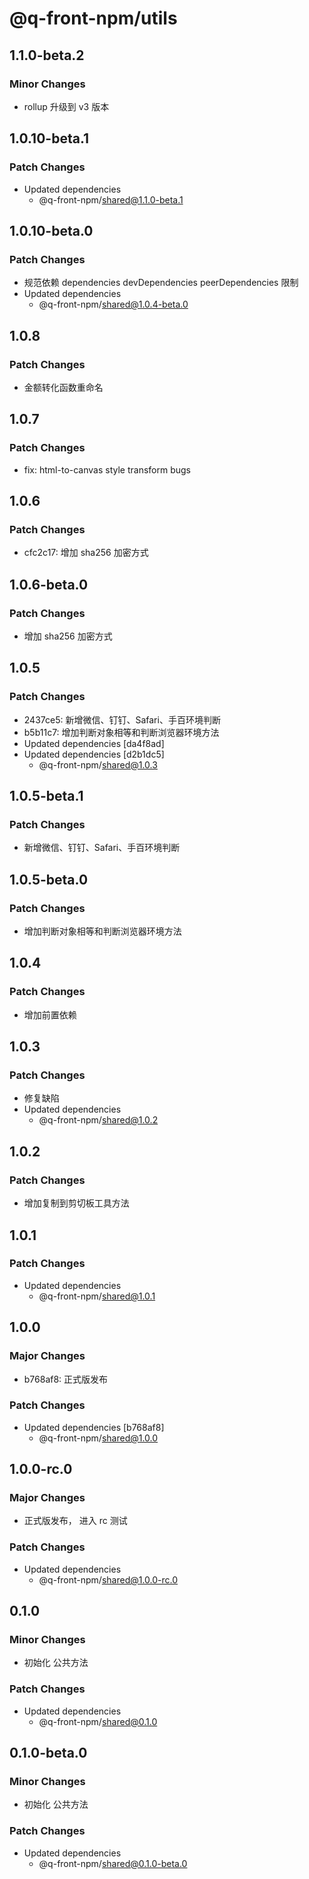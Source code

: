 # @q-front-npm/utils

## 1.1.0-beta.2

### Minor Changes

- rollup 升级到 v3 版本

## 1.0.10-beta.1

### Patch Changes

- Updated dependencies
  - @q-front-npm/shared@1.1.0-beta.1

## 1.0.10-beta.0

### Patch Changes

- 规范依赖 dependencies devDependencies peerDependencies 限制
- Updated dependencies
  - @q-front-npm/shared@1.0.4-beta.0

## 1.0.8

### Patch Changes

- 金额转化函数重命名

## 1.0.7

### Patch Changes

- fix: html-to-canvas style transform bugs

## 1.0.6

### Patch Changes

- cfc2c17: 增加 sha256 加密方式

## 1.0.6-beta.0

### Patch Changes

- 增加 sha256 加密方式

## 1.0.5

### Patch Changes

- 2437ce5: 新增微信、钉钉、Safari、手百环境判断
- b5b11c7: 增加判断对象相等和判断浏览器环境方法
- Updated dependencies [da4f8ad]
- Updated dependencies [d2b1dc5]
  - @q-front-npm/shared@1.0.3

## 1.0.5-beta.1

### Patch Changes

- 新增微信、钉钉、Safari、手百环境判断

## 1.0.5-beta.0

### Patch Changes

- 增加判断对象相等和判断浏览器环境方法

## 1.0.4

### Patch Changes

- 增加前置依赖

## 1.0.3

### Patch Changes

- 修复缺陷
- Updated dependencies
  - @q-front-npm/shared@1.0.2

## 1.0.2

### Patch Changes

- 增加复制到剪切板工具方法

## 1.0.1

### Patch Changes

- Updated dependencies
  - @q-front-npm/shared@1.0.1

## 1.0.0

### Major Changes

- b768af8: 正式版发布

### Patch Changes

- Updated dependencies [b768af8]
  - @q-front-npm/shared@1.0.0

## 1.0.0-rc.0

### Major Changes

- 正式版发布， 进入 rc 测试

### Patch Changes

- Updated dependencies
  - @q-front-npm/shared@1.0.0-rc.0

## 0.1.0

### Minor Changes

- 初始化 公共方法

### Patch Changes

- Updated dependencies
  - @q-front-npm/shared@0.1.0

## 0.1.0-beta.0

### Minor Changes

- 初始化 公共方法

### Patch Changes

- Updated dependencies
  - @q-front-npm/shared@0.1.0-beta.0
